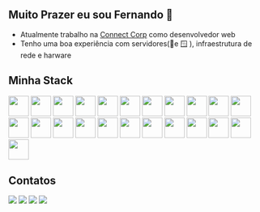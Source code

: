 ## Muito Prazer eu sou Fernando  👋
- Atualmente trabalho na [Connect Corp](https://connectcorp.com.br)  como desenvolvedor web
- Tenho uma boa experiência com servidores(🐧e 🪟 ), infraestrutura de rede e harware

## Minha Stack
<div>
<img loading="lazy" src="https://cdn.jsdelivr.net/gh/devicons/devicon/icons/php/php-plain.svg" width="40" height="40"/>
<img loading="lazy" src="https://cdn.jsdelivr.net/gh/devicons/devicon/icons/laravel/laravel-plain-wordmark.svg" width="40" height="40"/>
<img loading="lazy" src="https://cdn.jsdelivr.net/gh/devicons/devicon/icons/composer/composer-original.svg" width="40" height="40"/>
<img loading="lazy" src="https://cdn.jsdelivr.net/gh/devicons/devicon/icons/github/github-original.svg" width="40" height="40"/>
<img loading="lazy" src="https://cdn.jsdelivr.net/gh/devicons/devicon/icons/git/git-original.svg" width="40" height="40"/>
<img loading="lazy"  src="https://cdn.jsdelivr.net/gh/devicons/devicon/icons/javascript/javascript-plain.svg"  width="40" height="40"/>
<img loading="lazy" src="https://cdn.jsdelivr.net/gh/devicons/devicon/icons/html5/html5-original.svg" width="40" height="40"/>
<img loading="lazy" src="https://cdn.jsdelivr.net/gh/devicons/devicon/icons/css3/css3-original.svg"  width="40" height="40"/>
<img loading="lazy" src="https://cdn.jsdelivr.net/gh/devicons/devicon/icons/sass/sass-original.svg" width="40" height="40"/>     
<img loading="lazy" src="https://cdn.jsdelivr.net/gh/devicons/devicon/icons/vuejs/vuejs-original.svg" width="40" height="40"/>
<img loading="lazy" src="https://cdn.jsdelivr.net/gh/devicons/devicon/icons/docker/docker-original.svg" width="40" height="40"/>
<img loading="lazy" src="https://cdn.jsdelivr.net/gh/devicons/devicon/icons/jquery/jquery-original-wordmark.svg" width="40" height="40"/>
<img loading="lazy" src="https://cdn.jsdelivr.net/gh/devicons/devicon/icons/linux/linux-original.svg" width="40" height="40"/>
<img loading="lazy" src="https://cdn.jsdelivr.net/gh/devicons/devicon/icons/windows8/windows8-original.svg"  width="40" height="40"/>
<img loading="lazy" src="https://cdn.jsdelivr.net/gh/devicons/devicon/icons/mysql/mysql-original.svg" width="40" height="40"/>
<img loading="lazy" src="https://cdn.jsdelivr.net/gh/devicons/devicon/icons/postgresql/postgresql-plain-wordmark.svg" width="40" height="40"/>
<img loading="lazy" src="https://cdn.jsdelivr.net/gh/devicons/devicon/icons/microsoftsqlserver/microsoftsqlserver-plain-wordmark.svg" width="40" height="40"/>
<img loading="lazy" src="https://cdn.jsdelivr.net/gh/devicons/devicon/icons/sqlite/sqlite-original.svg" width="40" height="40"/>
<img loading="lazy" src="https://cdn.jsdelivr.net/gh/devicons/devicon/icons/vscode/vscode-original.svg" width="40" height="40"/>
<img loading="lazy" src="https://cdn.jsdelivr.net/gh/devicons/devicon/icons/java/java-original.svg" width="40" height="40"/>
<img loading="lazy" src="https://cdn.jsdelivr.net/gh/devicons/devicon/icons/googlecloud/googlecloud-plain.svg" width="40" height="40"/>
<img loading="lazy" src="https://cdn.jsdelivr.net/gh/devicons/devicon/icons/apache/apache-original-wordmark.svg" width="40" height="40"/>
<img loading="lazy" src="https://cdn.jsdelivr.net/gh/devicons/devicon/icons/nginx/nginx-original.svg" width="40" height="40"/> 
</div>

## Contatos
<div>  
<a href="https://www.youtube.com/channel/UCT-X71jbXDblVuol6NguUAQ" target="_blank"><img loading="lazy" src="https://img.shields.io/badge/YouTube-FF0000?style=for-the-badge&logo=youtube&logoColor=white" target="_blank"></a>  
<a href="https://instagram.com/fernandomartinsdk" target="_blank"><img loading="lazy" src="https://img.shields.io/badge/-Instagram-%23E4405F?style=for-the-badge&logo=instagram&logoColor=white" target="_blank"></a> 
 <a href = "mailto:contato@fernandomartinsdk@gmail.com"><img loading="lazy" src="https://img.shields.io/badge/Gmail-D14836?style=for-the-badge&logo=gmail&logoColor=white" target="_blank"></a>  
 <a href="https://www.linkedin.com/in/fernando-diego-36301598" target="_blank"><img loading="lazy" src="https://img.shields.io/badge/-LinkedIn-%230077B5?style=for-the-badge&logo=linkedin&logoColor=white" target="_blank"></a>  
</div>
